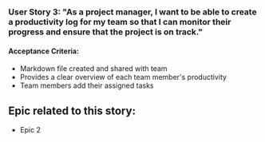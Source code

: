 ### User Story 3: "As a project manager, I want to be able to create a productivity log for my team so that I can monitor their progress and ensure that the project is on track."

#### Acceptance Criteria: 
- Markdown file created and shared with team
- Provides a clear overview of each team member's productivity
- Team members add their assigned tasks 

## Epic related to this story: 
- Epic 2
